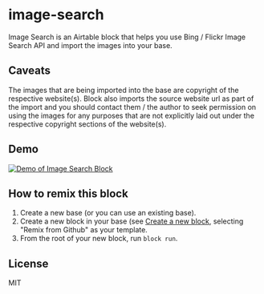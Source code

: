 # image-search

Image Search is an Airtable block that helps you use Bing / Flickr Image Search API and import the images into your base.

## Caveats
The images that are being imported into the base are copyright of the respective website(s). Block also imports the source website url as part of the import and you should contact them / the author to seek permission on using the images for any purposes that are not explicitly laid out under the respective copyright sections of the website(s).

## Demo

[![Demo of Image Search Block](https://img.youtube.com/vi/QvH_vnY3JkI/0.jpg)](https://www.youtube.com/watch?v=QvH_vnY3JkI)

## How to remix this block

1. Create a new base (or you can use an existing base).
2. Create a new block in your base (see [Create a new block](https://airtable.com/developers/blocks/guides/hello-world-tutorial#create-a-new-block),
   selecting "Remix from Github" as your template.
3. From the root of your new block, run `block run`.

## License

MIT
